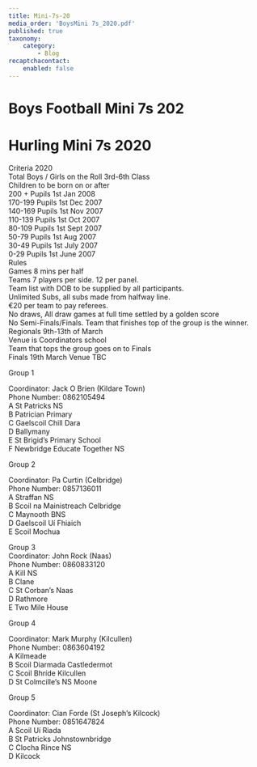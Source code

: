 ```yaml
---
title: Mini-7s-20
media_order: 'BoysMini 7s_2020.pdf'
published: true
taxonomy:
    category:
        - Blog
recaptchacontact:
    enabled: false
---
```


# Boys Football Mini 7s 202 #
# Hurling Mini 7s 2020 #
<p>Criteria 2020<br />Total Boys / Girls on the Roll 3rd-6th Class<br />Children to be born on or after<br />200 + Pupils 1st Jan 2008<br />170-199 Pupils 1st Dec 2007<br />140-169 Pupils 1st Nov 2007<br />110-139 Pupils 1st Oct 2007<br />80-109 Pupils 1st Sept 2007<br />50-79 Pupils 1st Aug 2007<br />30-49 Pupils 1st July 2007<br />0-29 Pupils 1st June 2007<br />Rules<br />Games 8 mins per half<br />Teams 7 players per side. 12 per panel.<br />Team list with DOB to be supplied by all participants.<br />Unlimited Subs, all subs made from halfway line.<br />&euro;20 per team to pay referees.<br />No draws, All draw games at full time settled by a golden score<br />No Semi-Finals/Finals. Team that finishes top of the group is the winner.<br />Regionals 9th-13th of March <br />Venue is Coordinators school<br />Team that tops the group goes on to Finals<br />Finals 19th March Venue TBC</p>
<p>Group 1</p>
<p>Coordinator: Jack O Brien (Kildare Town)<br />Phone Number: 0862105494<br />A St Patricks NS<br />B Patrician Primary<br />C Gaelscoil Chill Dara<br />D Ballymany<br />E St Brigid&rsquo;s Primary School<br />F Newbridge Educate Together NS</p>
<p>Group 2</p>
<p>Coordinator: Pa Curtin (Celbridge)<br />Phone Number: 0857136011<br />A Straffan NS<br />B Scoil na Mainistreach Celbridge<br />C Maynooth BNS<br />D Gaelscoil U&iacute; Fhiaich<br />E Scoil Mochua</p>
<p>Group 3 <br />Coordinator: John Rock (Naas)<br />Phone Number: 0860833120<br />A Kill NS<br />B Clane<br />C St Corban&rsquo;s Naas<br />D Rathmore<br />E Two Mile House</p>
<p>Group 4</p>
<p>Coordinator: Mark Murphy (Kilcullen)<br />Phone Number: 0863604192<br />A Kilmeade<br />B Scoil Diarmada Castledermot<br />C Scoil Bhr&iacute;de Kilcullen<br />D St Colmcille&rsquo;s NS Moone</p>
<p>Group 5</p>
<p>Coordinator: Cian Forde (St Joseph&rsquo;s Kilcock)<br />Phone Number: 0851647824<br />A Scoil U&iacute; Riada<br />B St Patricks Johnstownbridge<br />C Clocha Rince NS<br />D Kilcock</p>